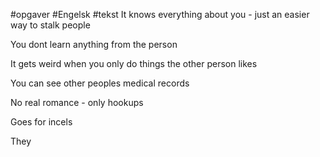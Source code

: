 #opgaver #Engelsk #tekst 
It knows everything about you - just an easier way to stalk people

You dont learn anything from the person

It gets weird when you only do things the other person likes

You can see other peoples medical records

No real romance - only hookups

Goes for incels

They 